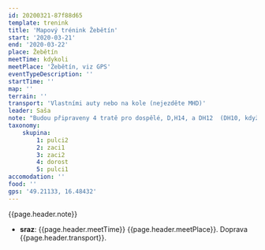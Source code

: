 ```yaml
---
id: 20200321-87f88d65
template: trenink
title: 'Mapový trénink Žebětín'
start: '2020-03-21'
end: '2020-03-22'
place: Žebětín
meetTime: kdykoli
meetPlace: 'Žebětín, viz GPS'
eventTypeDescription: ''
startTime: ''
map: ''
terrain: ''
transport: 'Vlastními auty nebo na kole (nejezděte MHD)'
leader: Saša
note: "Budou připraveny 4 tratě pro dospělé, D,H14, a DH12  (DH10, když bude zájem). Mapy ve formátu pdf najdete [zde](https://www.dropbox.com/s/vogz5enz3pyh1ep/trate.zip?dl=0) a každý si ji vytiskne dle svých možností (v případě největší nouze jsme schopni vytisknout).\r\nSvé příjezdy zapisujte do [tabulky](https://docs.google.com/spreadsheets/d/17Rph9jPJ9I2MBzAtPCv9Fs3uwyDs5JvaFpY7L2YUIQc/edit#gid=0), tak ať se nás tam nesejde moc.\r\n\r\n[Cesta na start](https://mapy.cz/s/kadugezofu)\r\n\r\nNásledně prosím každého účastníka aby své postupy nahrál na 3D rerun a třeba je i probral se svým trenérem.\r\n\r\nkat,délka,přeýšení, kontroly\r\nXL\t10,2\t420\t16\r\nL\t8,7 \t390\t17\r\nM\t6,5 \t250\t11\r\nS\t4,6 \t170\t11\r\nXS\t3,6 \t155\t8\r\nH14\t5,3\t    \t11\r\nD14\t4,2\t    \t9\r\nDH12 3,4\t\t7\r\nDH10 když bude zájem"
taxonomy:
    skupina:
        1: pulci2
        2: zaci1
        3: zaci2
        4: dorost
        5: pulci1
accomodation: ''
food: ''
gps: '49.21133, 16.48432'
---
```

{{page.header.note}}
* **sraz**: {{page.header.meetTime}} {{page.header.meetPlace}}. Doprava {{page.header.transport}}.
